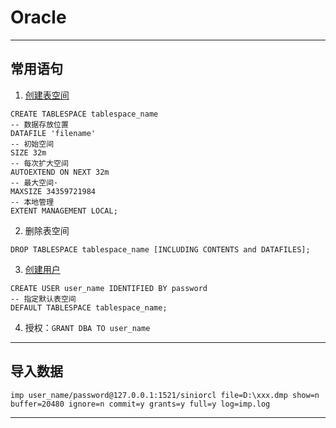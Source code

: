 # Oracle

---
## 常用语句
1. [创建表空间](https://www.techonthenet.com/oracle/tablespaces/index.php)
```oracle
CREATE TABLESPACE tablespace_name
-- 数据存放位置
DATAFILE 'filename'
-- 初始空间
SIZE 32m
-- 每次扩大空间
AUTOEXTEND ON NEXT 32m
-- 最大空间·
MAXSIZE 34359721984
-- 本地管理
EXTENT MANAGEMENT LOCAL;
```
2. 删除表空间
```
DROP TABLESPACE tablespace_name [INCLUDING CONTENTS and DATAFILES];
```
3. [创建用户](https://www.techonthenet.com/oracle/users/index.php)
```oracle
CREATE USER user_name IDENTIFIED BY password
-- 指定默认表空间
DEFAULT TABLESPACE tablespace_name;
```
4. 授权：`GRANT DBA TO user_name`
---
## 导入数据
```
imp user_name/password@127.0.0.1:1521/siniorcl file=D:\xxx.dmp show=n buffer=20480 ignore=n commit=y grants=y full=y log=imp.log
```
---
